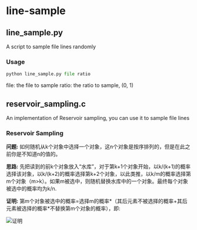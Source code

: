 # line-sample

## line_sample.py
A script to sample file lines randomly

### Usage
```python
python line_sample.py file ratio
```
file: the file to sample
ratio: the ratio to sample, (0, 1)

## reservoir_sampling.c
An implementation of Reservoir sampling, you can use it to sample file lines

### Reservoir Sampling
**问题:** 如何随机从k个对象中选择一个对象，这n个对象是按序排列的，但是在此之前你是不知道n的值的。

**思路:** 先把读到的前k个对象放入“水库”，对于第k+1个对象开始，以k/(k+1)的概率选择该对象，以k/(k+2)的概率选择第k+2个对象，以此类推，以k/m的概率选择第m个对象（m>k）。如果m被选中，则随机替换水库中的一个对象。最终每个对象被选中的概率均为k/n.

**证明:**
第m个对象被选中的概率=选择m的概率*（其后元素不被选择的概率+其后元素被选择的概率*不替换第m个对象的概率），即:

![证明](http://my.csdn.net/uploads/201205/31/1338455236_7354.gif)

